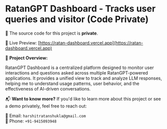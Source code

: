 # RatanGPT Dashboard - Tracks user queries and visitor (Code Private)

🚫 The source code for this project is **private**.

🔗 Live Preview: [https://ratan-dashboard.vercel.app](https://ratan-dashboard.vercel.app)

📌 **Project Overview:**

RatanGPT Dashboard is a centralized platform designed to monitor user interactions and questions asked across multiple RatanGPT-powered applications. It provides a unified view to track and analyze LLM responses, helping me to understand usage patterns, user behavior, and the effectiveness of AI-driven conversations.

📬 **Want to know more?**
If you'd like to learn more about this project or see a demo privately, feel free to reach out:

📧 Email: `harshitratanshukla@gmail.com`  
📱 Phone: `+91-9415093948`
